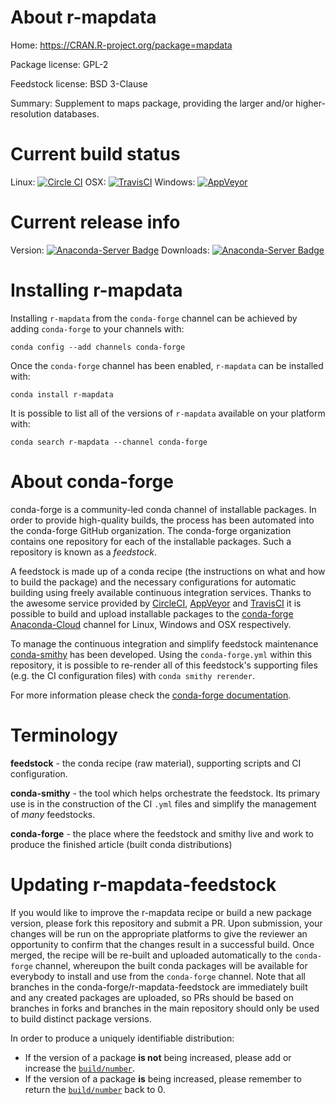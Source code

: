 About r-mapdata
===============

Home: https://CRAN.R-project.org/package=mapdata

Package license: GPL-2

Feedstock license: BSD 3-Clause

Summary: Supplement to maps package, providing the larger and/or higher-resolution databases.



Current build status
====================

Linux: [![Circle CI](https://circleci.com/gh/conda-forge/r-mapdata-feedstock.svg?style=shield)](https://circleci.com/gh/conda-forge/r-mapdata-feedstock)
OSX: [![TravisCI](https://travis-ci.org/conda-forge/r-mapdata-feedstock.svg?branch=master)](https://travis-ci.org/conda-forge/r-mapdata-feedstock)
Windows: [![AppVeyor](https://ci.appveyor.com/api/projects/status/github/conda-forge/r-mapdata-feedstock?svg=True)](https://ci.appveyor.com/project/conda-forge/r-mapdata-feedstock/branch/master)

Current release info
====================
Version: [![Anaconda-Server Badge](https://anaconda.org/conda-forge/r-mapdata/badges/version.svg)](https://anaconda.org/conda-forge/r-mapdata)
Downloads: [![Anaconda-Server Badge](https://anaconda.org/conda-forge/r-mapdata/badges/downloads.svg)](https://anaconda.org/conda-forge/r-mapdata)

Installing r-mapdata
====================

Installing `r-mapdata` from the `conda-forge` channel can be achieved by adding `conda-forge` to your channels with:

```
conda config --add channels conda-forge
```

Once the `conda-forge` channel has been enabled, `r-mapdata` can be installed with:

```
conda install r-mapdata
```

It is possible to list all of the versions of `r-mapdata` available on your platform with:

```
conda search r-mapdata --channel conda-forge
```


About conda-forge
=================

conda-forge is a community-led conda channel of installable packages.
In order to provide high-quality builds, the process has been automated into the
conda-forge GitHub organization. The conda-forge organization contains one repository
for each of the installable packages. Such a repository is known as a *feedstock*.

A feedstock is made up of a conda recipe (the instructions on what and how to build
the package) and the necessary configurations for automatic building using freely
available continuous integration services. Thanks to the awesome service provided by
[CircleCI](https://circleci.com/), [AppVeyor](http://www.appveyor.com/)
and [TravisCI](https://travis-ci.org/) it is possible to build and upload installable
packages to the [conda-forge](https://anaconda.org/conda-forge)
[Anaconda-Cloud](http://docs.anaconda.org/) channel for Linux, Windows and OSX respectively.

To manage the continuous integration and simplify feedstock maintenance
[conda-smithy](http://github.com/conda-forge/conda-smithy) has been developed.
Using the ``conda-forge.yml`` within this repository, it is possible to re-render all of
this feedstock's supporting files (e.g. the CI configuration files) with ``conda smithy rerender``.

For more information please check the [conda-forge documentation](https://conda-forge.org/docs/).

Terminology
===========

**feedstock** - the conda recipe (raw material), supporting scripts and CI configuration.

**conda-smithy** - the tool which helps orchestrate the feedstock.
                   Its primary use is in the construction of the CI ``.yml`` files
                   and simplify the management of *many* feedstocks.

**conda-forge** - the place where the feedstock and smithy live and work to
                  produce the finished article (built conda distributions)


Updating r-mapdata-feedstock
============================

If you would like to improve the r-mapdata recipe or build a new
package version, please fork this repository and submit a PR. Upon submission,
your changes will be run on the appropriate platforms to give the reviewer an
opportunity to confirm that the changes result in a successful build. Once
merged, the recipe will be re-built and uploaded automatically to the
`conda-forge` channel, whereupon the built conda packages will be available for
everybody to install and use from the `conda-forge` channel.
Note that all branches in the conda-forge/r-mapdata-feedstock are
immediately built and any created packages are uploaded, so PRs should be based
on branches in forks and branches in the main repository should only be used to
build distinct package versions.

In order to produce a uniquely identifiable distribution:
 * If the version of a package **is not** being increased, please add or increase
   the [``build/number``](http://conda.pydata.org/docs/building/meta-yaml.html#build-number-and-string).
 * If the version of a package **is** being increased, please remember to return
   the [``build/number``](http://conda.pydata.org/docs/building/meta-yaml.html#build-number-and-string)
   back to 0.